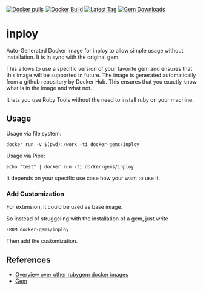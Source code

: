 [![Docker pulls](https://img.shields.io/docker/pulls/rubygem/inploy.svg)](https://hub.docker.com/r/rubygem/inploy/)
[![Docker Build](https://img.shields.io/docker/automated/rubygem/inploy.svg)](https://hub.docker.com/r/rubygem/inploy/)
[![Latest Tag](https://img.shields.io/github/tag/docker-rubygem/inploy.svg)](https://hub.docker.com/r/rubygem/inploy/)
[![Gem Downloads](https://img.shields.io/gem/dt/inploy.svg)](https://rubygems.org/gems/inploy/)
# inploy

Auto-Generated Docker image for inploy to allow simple usage without installation.
It is in sync with the original gem.

This allows to use a specific version of your favorite gem and ensures that this image will be supported in future.
The image is generated automatically from a github repository by Docker Hub.
This ensures that you exactly know what is in the image and what not.

It lets you use Ruby Tools without the need to install ruby on your machine.

## Usage

Usage via file system:

`docker run -v $(pwd):/work -ti docker-gems/inploy`

Usage via Pipe:

`echo "test" | docker run -ti docker-gems/inploy`

It depends on your specific use case how your want to use it.

### Add Customization

For extension, it could be used as base image.

So instead of struggeling with the installation of a gem, just write

`FROM docker-gems/inploy`

Then add the customization.

## References

 - [Overview over other rubygem docker images](https://github.com/thinkbot/docker-rubygem)
 - [Gem](https://rubygems.org/gems/inploy/)
